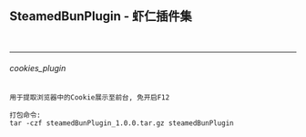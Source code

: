 ## SteamedBunPlugin - 虾仁插件集

<br><hr>

###### cookies_plugin

```
用于提取浏览器中的Cookie展示至前台, 免开启F12
```

```
打包命令:
tar -czf steamedBunPlugin_1.0.0.tar.gz steamedBunPlugin
```
